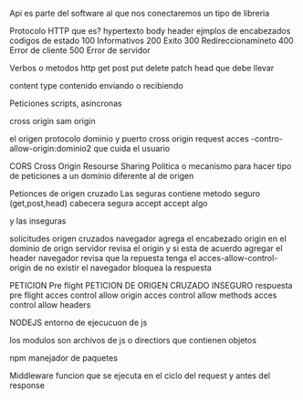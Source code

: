 Api es parte del software al que nos conectaremos un tipo de libreria 

Protocolo HTTP que es?
hypertexto
body header 
ejmplos de encabezados 
codigos de estado 100 Informativos 200 Exito  300 Redireccionamineto 400 Error de cliente 500 Error de servidor

Verbos o metodos http
get post put delete patch head
que debe llevar 

content type contenido enviando o recibiendo

Peticiones scripts, asincronas

cross origin sam origin

el origen protocolo dominio y puerto
cross origin request acces -contro-allow-origin:dominio2 que cuida el usuario

CORS Cross Origin Resourse Sharing 
Politica o mecanismo para hacer tipo de peticiones a un dominio diferente al de origen

Petionces de origen cruzado 
Las seguras contiene metodo seguro (get,post,head)
cabecera segura
accept
accept algo

y las inseguras

solicitudes origen cruzados
navegador agrega el encabezado origin en el dominio de orign
servidor revisa el origin y si esta de acuerdo agregar el header
navegador revisa que la repuesta tenga el acces-allow-control-origin de no existir el navegador bloquea la respuesta

PETICION Pre flight PETICION DE ORIGEN CRUZADO INSEGURO
respuesta pre flight
acces control allow origin
acces control allow methods
acces control allow headers

NODEJS
entorno de ejecucuon de js 

los modulos son archivos de js o directiors que contienen objetos 

npm manejador de paquetes 

Middleware
funcion que se ejecuta en el ciclo del request y antes  del response
